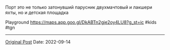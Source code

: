 Порт это не только затонувший парусник двухмачтовый и лакшери яхты, но и детская площадка

Playground
https://maps.app.goo.gl/DkABTn2gje2oy4LU8?g_st=ic #kids #tgn

---
[Original Post](https://t.me/lev2tarragona/62)
Date: 2022-09-14
